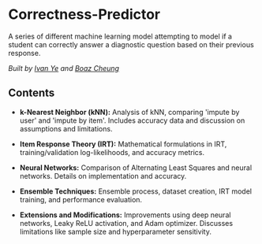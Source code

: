# Correctness-Predictor
A series of different machine learning model attempting to model if a student can correctly answer a diagnostic question based on their previous response. 

*Built by [Ivan Ye](https://github.com/ivanfye) and [Boaz Cheung](https://github.com/rethegreat)*

## Contents
- **k-Nearest Neighbor (kNN):** Analysis of kNN, comparing 'impute by user' and 'impute by item'. Includes accuracy data and discussion on assumptions and limitations.

- **Item Response Theory (IRT):** Mathematical formulations in IRT, training/validation log-likelihoods, and accuracy metrics.

- **Neural Networks:** Comparison of Alternating Least Squares and neural networks. Details on implementation and accuracy.

- **Ensemble Techniques:** Ensemble process, dataset creation, IRT model training, and performance evaluation.

- **Extensions and Modifications:** Improvements using deep neural networks, Leaky ReLU activation, and Adam optimizer. Discusses limitations like sample size and hyperparameter sensitivity.
